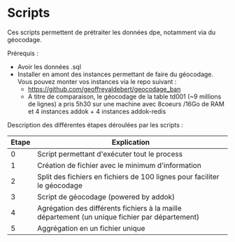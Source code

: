 # Scripts

Ces scripts permettent de prétraiter les données dpe, notamment via du géocodage.

Prérequis : 
- Avoir les données .sql
- Installer en amont des instances permettant de faire du géocodage. Vous pouvez monter vos instances via le repo suivant : 
	- https://github.com/geoffreyaldebert/geocodage_ban
	- A titre de comparaison, le géocodage de la table td001 (~9 millions de lignes) a pris 5h30 sur une machine avec 8coeurs /16Go de RAM et 4 instances addok + 4 instances addok-redis

Description des différentes étapes déroulées par les scripts :

| Etape | Explication |
|---|---|
| 0 | Script permettant d'exécuter tout le process |
| 1 | Création de fichier avec le minimum d'information |
| 2 | Split des fichiers en fichiers de 100 lignes pour faciliter le géocodage |
| 3 | Script de géocodage (powered by addok) |
| 4 | Agrégation des différents fichiers à la maille département (un unique fichier par département) | 
| 5 | Aggrégation en un fichier unique |
